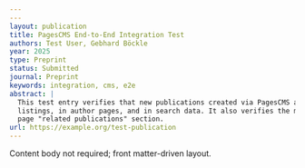 ```yaml
---
---
layout: publication
title: PagesCMS End-to-End Integration Test
authors: Test User, Gebhard Böckle
year: 2025
type: Preprint
status: Submitted
journal: Preprint
keywords: integration, cms, e2e
abstract: |
  This test entry verifies that new publications created via PagesCMS appear in
  listings, in author pages, and in search data. It also verifies the member
  page "related publications" section.
url: https://example.org/test-publication
---
```


Content body not required; front matter-driven layout.
